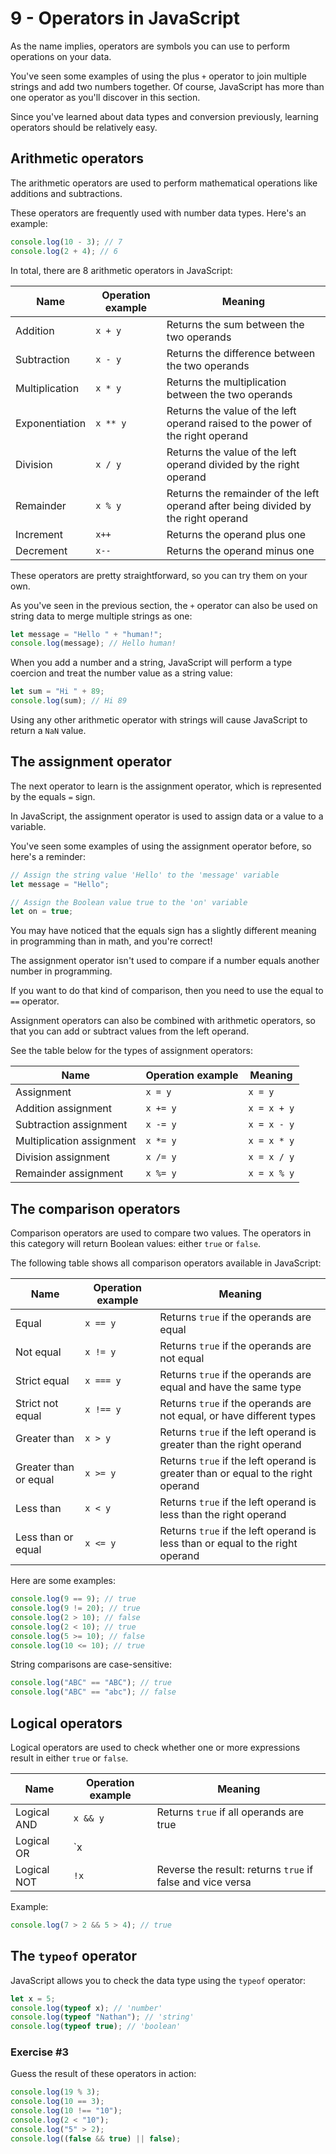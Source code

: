 # 9 - Operators in JavaScript

As the name implies, operators are symbols you can use to perform operations on your data.

You've seen some examples of using the plus `+` operator to join multiple strings and add two numbers together. Of course, JavaScript has more than one operator as you'll discover in this section.

Since you've learned about data types and conversion previously, learning operators should be relatively easy.

## Arithmetic operators

The arithmetic operators are used to perform mathematical operations like additions and subtractions.

These operators are frequently used with number data types. Here's an example:

```javascript
console.log(10 - 3); // 7
console.log(2 + 4); // 6
```

In total, there are 8 arithmetic operators in JavaScript:

| Name           | Operation example | Meaning                                                  |
|--------------|-----------------|----------------------------------------------------------|
| Addition      | `x + y`          | Returns the sum between the two operands               |
| Subtraction   | `x - y`          | Returns the difference between the two operands        |
| Multiplication | `x * y`          | Returns the multiplication between the two operands    |
| Exponentiation | `x ** y`         | Returns the value of the left operand raised to the power of the right operand |
| Division      | `x / y`          | Returns the value of the left operand divided by the right operand |
| Remainder     | `x % y`          | Returns the remainder of the left operand after being divided by the right operand |
| Increment     | `x++`            | Returns the operand plus one                           |
| Decrement     | `x--`            | Returns the operand minus one                          |

These operators are pretty straightforward, so you can try them on your own.

As you've seen in the previous section, the `+` operator can also be used on string data to merge multiple strings as one:

```javascript
let message = "Hello " + "human!";
console.log(message); // Hello human!
```

When you add a number and a string, JavaScript will perform a type coercion and treat the number value as a string value:

```javascript
let sum = "Hi " + 89;
console.log(sum); // Hi 89
```

Using any other arithmetic operator with strings will cause JavaScript to return a `NaN` value.

## The assignment operator

The next operator to learn is the assignment operator, which is represented by the equals `=` sign.

In JavaScript, the assignment operator is used to assign data or a value to a variable.

You've seen some examples of using the assignment operator before, so here's a reminder:

```javascript
// Assign the string value 'Hello' to the 'message' variable
let message = "Hello";

// Assign the Boolean value true to the 'on' variable
let on = true;
```

You may have noticed that the equals sign has a slightly different meaning in programming than in math, and you're correct!

The assignment operator isn't used to compare if a number equals another number in programming.

If you want to do that kind of comparison, then you need to use the equal to `==` operator.

Assignment operators can also be combined with arithmetic operators, so that you can add or subtract values from the left operand.

See the table below for the types of assignment operators:

| Name                  | Operation example | Meaning              |
|----------------------|-----------------|----------------------|
| Assignment           | `x = y`          | `x = y`             |
| Addition assignment  | `x += y`         | `x = x + y`         |
| Subtraction assignment | `x -= y`       | `x = x - y`         |
| Multiplication assignment | `x *= y`   | `x = x * y`         |
| Division assignment  | `x /= y`         | `x = x / y`         |
| Remainder assignment | `x %= y`         | `x = x % y`         |

## The comparison operators

Comparison operators are used to compare two values. The operators in this category will return Boolean values: either `true` or `false`.

The following table shows all comparison operators available in JavaScript:

| Name             | Operation example | Meaning                                   |
|----------------|-----------------|-------------------------------------------|
| Equal          | `x == y`         | Returns `true` if the operands are equal |
| Not equal      | `x != y`         | Returns `true` if the operands are not equal |
| Strict equal   | `x === y`        | Returns `true` if the operands are equal and have the same type |
| Strict not equal | `x !== y`       | Returns `true` if the operands are not equal, or have different types |
| Greater than   | `x > y`          | Returns `true` if the left operand is greater than the right operand |
| Greater than or equal | `x >= y`   | Returns `true` if the left operand is greater than or equal to the right operand |
| Less than      | `x < y`          | Returns `true` if the left operand is less than the right operand |
| Less than or equal | `x <= y`      | Returns `true` if the left operand is less than or equal to the right operand |

Here are some examples:

```javascript
console.log(9 == 9); // true
console.log(9 != 20); // true
console.log(2 > 10); // false
console.log(2 < 10); // true
console.log(5 >= 10); // false
console.log(10 <= 10); // true
```

String comparisons are case-sensitive:

```javascript
console.log("ABC" == "ABC"); // true
console.log("ABC" == "abc"); // false
```

## Logical operators

Logical operators are used to check whether one or more expressions result in either `true` or `false`.

| Name          | Operation example | Meaning                                       |
|--------------|-----------------|-----------------------------------------------|
| Logical AND  | `x && y`         | Returns `true` if all operands are true      |
| Logical OR   | `x || y`         | Returns `true` if one of the operands is true |
| Logical NOT  | `!x`             | Reverse the result: returns `true` if false and vice versa |

Example:

```javascript
console.log(7 > 2 && 5 > 4); // true
```

## The `typeof` operator

JavaScript allows you to check the data type using the `typeof` operator:

```javascript
let x = 5;
console.log(typeof x); // 'number'
console.log(typeof "Nathan"); // 'string'
console.log(typeof true); // 'boolean'
```

### Exercise #3

Guess the result of these operators in action:

```javascript
console.log(19 % 3);
console.log(10 == 3);
console.log(10 !== "10");
console.log(2 < "10");
console.log("5" > 2);
console.log((false && true) || false);

